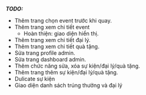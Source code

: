 _**TODO:**_
- Thêm trang chọn event trước khi quay.
- Thêm trang xem chi tiết event
    - Hoàn thiện: giao diện hiển thị.
- Thêm trang xem chi tiết đại lý.
- Thêm trang xem chi tiết quà tặng.
- Sửa trang profile admin.
- Sửa trang dashboard admin.
- Thêm chức năng sửa, xóa sự kiện/đại lý/quà tặng.
- Thêm trang thêm sự kiện/đại lý/quà tặng.
- Dulicate sự kiện
- Giao diện danh sách trúng thưởng và đại lý
